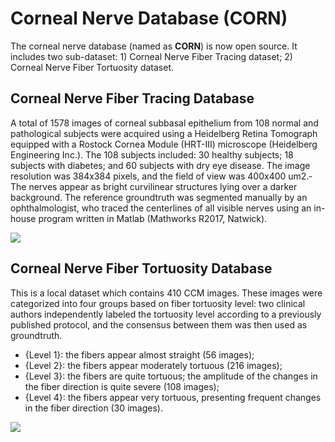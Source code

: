 # Corneal Nerve Database (CORN)
The corneal nerve database (named as **CORN**) is now open source. It includes two sub-dataset: 1) Corneal Nerve Fiber Tracing dataset; 2) Corneal Nerve Fiber Tortuosity dataset.

## Corneal Nerve Fiber Tracing Database
A total of 1578 images of corneal subbasal epithelium from 108 normal and pathological subjects were acquired using a Heidelberg Retina Tomograph equipped with a Rostock Cornea Module (HRT-III) microscope (Heidelberg Engineering Inc.). The 108 subjects included: 30 healthy subjects; 18 subjects with diabetes; and 60 subjects with dry eye disease. The image resolution was 384x384 pixels, and the field of view was 400x400 um2.­ The nerves appear as bright curvilinear structures lying over a darker background. The reference groundtruth was segmented manually by an ophthalmologist, who traced the centerlines of all visible nerves using an in-house program written in Matlab (Mathworks R2017, Natwick).

[![](https://img.shields.io/badge/-Download-brightgreen.svg)](https://drive.google.com/file/d/1-PvlqR-5w7Q-VAxZgNzHdlbGIVQo37FV/view?usp=sharing)

## Corneal Nerve Fiber Tortuosity Database
This is a local dataset which contains 410 CCM images.  These images were categorized into four groups based on fiber tortuosity level: two clinical authors independently labeled the tortuosity level according to a previously published protocol, and the consensus between them was then used as groundtruth. 
- {Level 1}: the fibers appear almost straight (56 images); 
- {Level 2}: the fibers appear moderately tortuous (216 images); 
- {Level 3}: the fibers are quite tortuous; the amplitude of the changes in the fiber direction is quite severe (108 images); 
- {Level 4}: the fibers appear very tortuous, presenting frequent changes in the fiber direction (30 images).

[![](https://img.shields.io/badge/-Download-brightgreen.svg)](https://drive.google.com/file/d/1CeJdEGIB2TPe2wCauekh06Kd2mDN4C8e/view?usp=sharing)
